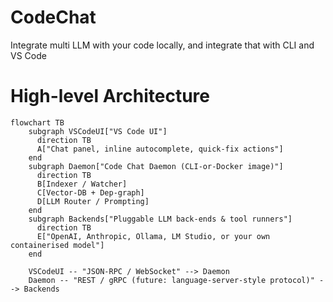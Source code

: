 # CodeChat
Integrate multi LLM with your code locally, and integrate that with CLI and VS Code

# High-level Architecture
```mermaid
flowchart TB
    subgraph VSCodeUI["VS Code UI"]
      direction TB
      A["Chat panel, inline autocomplete, quick‑fix actions"]
    end
    subgraph Daemon["Code Chat Daemon (CLI‑or‑Docker image)"]
      direction TB
      B[Indexer / Watcher]
      C[Vector‑DB + Dep‑graph]
      D[LLM Router / Prompting]
    end
    subgraph Backends["Pluggable LLM back‑ends & tool runners"]
      direction TB
      E["OpenAI, Anthropic, Ollama, LM Studio, or your own containerised model"]
    end

    VSCodeUI -- "JSON‑RPC / WebSocket" --> Daemon
    Daemon -- "REST / gRPC (future: language‑server‑style protocol)" --> Backends
```
